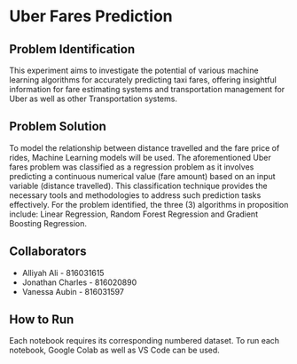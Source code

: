 # Uber Fares Prediction #

## Problem Identification ##
This experiment aims to investigate the potential of various machine learning algorithms for accurately predicting taxi fares, 
offering insightful information for fare estimating systems and transportation management for Uber as well as other Transportation systems. 

## Problem Solution ##
To model the relationship between distance travelled and the fare price of rides, Machine Learning models will be used. The aforementioned Uber fares problem 
was classified as a regression problem as it involves predicting a continuous numerical value (fare amount) based on an input variable (distance travelled). 
This classification technique provides the necessary tools and methodologies to address such prediction tasks effectively.
For the problem identified, the three (3) algorithms in proposition include: Linear Regression, Random Forest Regression and Gradient Boosting Regression. 

## Collaborators ##
* Alliyah Ali - 816031615
* Jonathan Charles - 816020890
* Vanessa Aubin - 816031597

## How to Run ##
Each notebook requires its corresponding numbered dataset. To run each notebook, Google Colab as well as VS Code can be used. 

